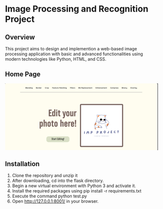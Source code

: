 # Image Processing and Recognition Project

## Overview
This project aims to design and implemention a web-based image processing application with basic and advanced functionalities using modern technologies like Python, HTML, and CSS.

## Home Page
![Home Page](https://raw.githubusercontent.com/haemuucia/final-project_imp/main/home_page.png)

## Installation
1. Clone the repository and unzip it
2. After downloading, cd into the flask directory.
3. Begin a new virtual environment with Python 3 and activate it.
4. Install the required packages using pip install -r requirements.txt
5. Execute the command python test.py
6. Open http://127.0.0.1:8001/ in your browser.

